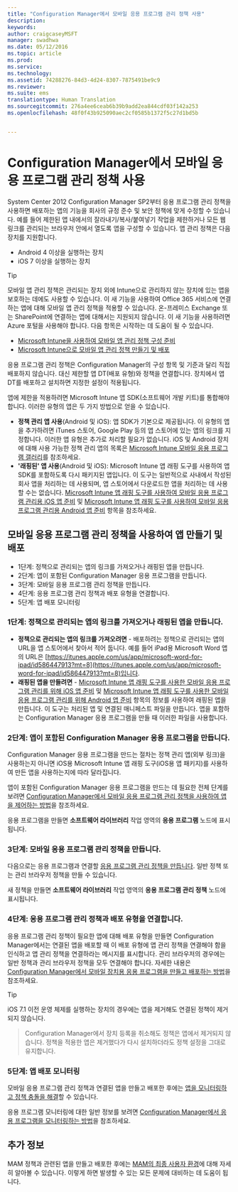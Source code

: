 ```yaml
---
title: "Configuration Manager에서 모바일 응용 프로그램 관리 정책 사용"
description: 
keywords: 
author: craigcaseyMSFT
manager: swadhwa
ms.date: 05/12/2016
ms.topic: article
ms.prod: 
ms.service: 
ms.technology: 
ms.assetid: 74288276-84d3-4d24-8307-7875491be9c9
ms.reviewer: 
ms.suite: ems
translationtype: Human Translation
ms.sourcegitcommit: 276a4ee6ceab6b39b9add2ea844cdf03f142a253
ms.openlocfilehash: 48f0f43b925090aec2cf0585b1372f5c27d1bd5b


---
```


# Configuration Manager에서 모바일 응용 프로그램 관리 정책 사용
System Center 2012 Configuration Manager SP2부터 응용 프로그램 관리 정책을 사용하면 배포하는 앱의 기능을 회사의 규정 준수 및 보안 정책에 맞게 수정할 수 있습니다. 예를 들어 제한된 앱 내에서의 잘라내기/복사/붙여넣기 작업을 제한하거나 모든 웹 링크를 관리되는 브라우저 안에서 열도록 앱을 구성할 수 있습니다. 앱 관리 정책은 다음 장치를 지원합니다.

- Android 4 이상을 실행하는 장치
- iOS 7 이상을 실행하는 장치

> [!TIP]
> 모바일 앱 관리 정책은 관리되는 장치 외에 Intune으로 관리하지 않는 장치에 있는 앱을 보호하는 데에도 사용할 수 있습니다. 이 새 기능을 사용하여 Office 365 서비스에 연결하는 앱에 대해 모바일 앱 관리 정책을 적용할 수 있습니다. 온-프레미스 Exchange 또는 SharePoint에 연결하는 앱에 대해서는 지원되지 않습니다.
이 새 기능을 사용하려면 Azure 포털을 사용해야 합니다. 다음 항목은 시작하는 데 도움이 될 수 있습니다.
- [Microsoft Intune을 사용하여 모바일 앱 관리 정책 구성 준비](https://docs.microsoft.com/en-us/intune/deploy-use/get-ready-to-configure-mobile-app-management-policies-with-microsoft-intune)
- [Microsoft Intune으로 모바일 앱 관리 정책 만들기 및 배포](https://docs.microsoft.com/en-us/intune/deploy-use/create-and-deploy-mobile-app-management-policies-with-microsoft-intune)

응용 프로그램 관리 정책은 Configuration Manager의 구성 항목 및 기준과 달리 직접 배포하지 않습니다. 대신 제한할 앱 DT(배포 유형)와 정책을 연결합니다. 장치에서 앱 DT를 배포하고 설치하면 지정한 설정이 적용됩니다.

앱에 제한을 적용하려면 Microsoft Intune 앱 SDK(소프트웨어 개발 키트)를 통합해야 합니다. 이러한 유형의 앱은 두 가지 방법으로 얻을 수 있습니다.

- **정책 관리 앱 사용**(Android 및 iOS): 앱 SDK가 기본으로 제공됩니다. 이 유형의 앱을 추가하려면 iTunes 스토어, Google Play 등의 앱 스토어에 있는 앱의 링크를 지정합니다. 이러한 앱 유형은 추가로 처리할 필요가 없습니다. iOS 및 Android 장치에 대해 사용 가능한 정책 관리 앱의 목록은 [Microsoft Intune 모바일 응용 프로그램 갤러리](https://www.microsoft.com/en-us/cloud-platform/microsoft-intune-partners)를 참조하세요.
- **'래핑된' 앱 사용**(Android 및 iOS): Microsoft Intune 앱 래핑 도구를 사용하여 앱 SDK를 포함하도록 다시 패키지된 앱입니다. 이 도구는 일반적으로 사내에서 작성된 회사 앱을 처리하는 데 사용되며, 앱 스토어에서 다운로드한 앱을 처리하는 데 사용할 수는 없습니다. [Microsoft Intune 앱 래핑 도구를 사용하여 모바일 응용 프로그램 관리용 iOS 앱 준비](https://docs.microsoft.com/en-us/intune/deploy-use/prepare-ios-apps-for-mobile-application-management-with-the-microsoft-intune-app-wrapping-tool) 및 [Microsoft Intune 앱 래핑 도구를 사용하여 모바일 응용 프로그램 관리용 Android 앱 준비](https://docs.microsoft.com/en-us/intune/deploy-use/prepare-android-apps-for-mobile-application-management-with-the-microsoft-intune-app-wrapping-tool) 항목을 참조하세요.

## 모바일 응용 프로그램 관리 정책을 사용하여 앱 만들기 및 배포

- 1단계: 정책으로 관리되는 앱의 링크를 가져오거나 래핑된 앱을 만듭니다.
- 2단계: 앱이 포함된 Configuration Manager 응용 프로그램을 만듭니다.
- 3단계: 모바일 응용 프로그램 관리 정책을 만듭니다.
- 4단계: 응용 프로그램 관리 정책과 배포 유형을 연결합니다.
- 5단계: 앱 배포 모니터링

### 1단계: 정책으로 관리되는 앱의 링크를 가져오거나 래핑된 앱을 만듭니다.
- **정책으로 관리되는 앱의 링크를 가져오려면** - 배포하려는 정책으로 관리되는 앱의 URL을 앱 스토어에서 찾아서 적어 둡니다.
예를 들어 iPad용 Microsoft Word 앱의 URL은 [https://itunes.apple.com/us/app/microsoft-word-for-ipad/id586447913?mt=8](https://itunes.apple.com/us/app/microsoft-word-for-ipad/id586447913?mt=8)입니다.
- **래핑된 앱을 만들려면** - [Microsoft Intune 앱 래핑 도구를 사용한 모바일 응용 프로그램 관리를 위해 iOS 앱 준비](https://docs.microsoft.com/en-us/intune/deploy-use/prepare-ios-apps-for-mobile-application-management-with-the-microsoft-intune-app-wrapping-tool) 및 [Microsoft Intune 앱 래핑 도구를 사용한 모바일 응용 프로그램 관리를 위해 Android 앱 준비](https://docs.microsoft.com/en-us/intune/deploy-use/prepare-android-apps-for-mobile-application-management-with-the-microsoft-intune-app-wrapping-tool) 항목의 정보를 사용하여 래핑된 앱을 만듭니다. 이 도구는 처리된 앱 및 연결된 매니페스트 파일을 만듭니다. 앱을 포함하는 Configuration Manager 응용 프로그램을 만들 때 이러한 파일을 사용합니다.

### 2단계: 앱이 포함된 Configuration Manager 응용 프로그램을 만듭니다.
Configuration Manager 응용 프로그램을 만드는 절차는 정책 관리 앱(외부 링크)을 사용하는지 아니면 iOS용 Microsoft Intune 앱 래핑 도구(iOS용 앱 패키지)를 사용하여 만든 앱을 사용하는지에 따라 달라집니다.

앱이 포함된 Configuration Manager 응용 프로그램을 만드는 데 필요한 전체 단계를 보려면 [Configuration Manager에서 모바일 응용 프로그램 관리 정책을 사용하여 앱을 제어하는 방법](https://technet.microsoft.com/en-us/library/mt131414.aspx?f=255&MSPPError=-2147217396#BKMK_Step2)을 참조하세요.

응용 프로그램을 만들면 **소프트웨어 라이브러리** 작업 영역의 **응용 프로그램** 노드에 표시됩니다.

### 3단계: 모바일 응용 프로그램 관리 정책을 만듭니다.
다음으로는 응용 프로그램과 연결할 [응용 프로그램 관리 정책을 만듭니다](https://technet.microsoft.com/en-us/library/mt131414.aspx?f=255&MSPPError=-2147217396#bkmk_step3). 일반 정책 또는 관리 브라우저 정책을 만들 수 있습니다.

새 정책을 만들면 **소프트웨어 라이브러리** 작업 영역의 **응용 프로그램 관리 정책** 노드에 표시됩니다.

### 4단계: 응용 프로그램 관리 정책과 배포 유형을 연결합니다.
응용 프로그램 관리 정책이 필요한 앱에 대해 배포 유형을 만들면 Configuration Manager에서는 연결된 앱을 배포할 때 이 배포 유형에 앱 관리 정책을 연결해야 함을 인식하고 앱 관리 정책을 연결하라는 메시지를 표시합니다. 관리 브라우저의 경우에는 일반 정책과 관리 브라우저 정책을 모두 연결해야 합니다. 자세한 내용은 [Configuration Manager에서 모바일 장치용 응용 프로그램을 만들고 배포하는 방법](https://technet.microsoft.com/en-us/library/dn469410.aspx)을 참조하세요.

> [!TIP]
> iOS 7.1 이전 운영 체제를 실행하는 장치의 경우에는 앱을 제거해도 연결된 정책이 제거되지 않습니다.

> Configuration Manager에서 장치 등록을 취소해도 정책은 앱에서 제거되지 않습니다. 정책을 적용한 앱은 제거했다가 다시 설치하더라도 정책 설정을 그대로 유지합니다.


### 5단계: 앱 배포 모니터링
모바일 응용 프로그램 관리 정책과 연결된 앱을 만들고 배포한 후에는 [앱을 모니터링하고 정책 충돌을 해결](https://technet.microsoft.com/en-us/library/mt131414.aspx?f=255&MSPPError=-2147217396#BKMK_Step5)할 수 있습니다.

응용 프로그램 모니터링에 대한 일반 정보를 보려면 [Configuration Manager에서 응용 프로그램을 모니터링하는 방법](https://technet.microsoft.com/en-us/library/gg682201.aspx)을 참조하세요.

## 추가 정보

MAM 정책과 관련된 앱을 만들고 배포한 후에는 [MAM의 최종 사용자 환경](end-user-experience-mam.md)에 대해 자세히 알아볼 수 있습니다. 이렇게 하면 발생할 수 있는 모든 문제에 대비하는 데 도움이 됩니다.



<!--HONumber=Jul16_HO1-->


